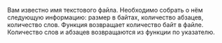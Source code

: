 Вам известно имя текстового файла. Необходимо собрать о нём следующую информацию: размер в байтах, количество абзацев, количество слов.
Функция возвращает количество байт в файле. Количество слов и абзацев возвращаются из функции по указателю.


